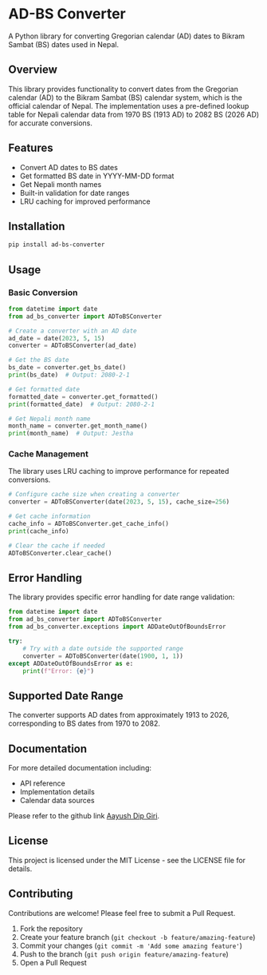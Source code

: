 # AD-BS Converter

A Python library for converting Gregorian calendar (AD) dates to Bikram Sambat (BS) dates used in Nepal.

## Overview

This library provides functionality to convert dates from the Gregorian calendar (AD) to the Bikram Sambat (BS) calendar system, which is the official calendar of Nepal. The implementation uses a pre-defined lookup table for Nepali calendar data from 1970 BS (1913 AD) to 2082 BS (2026 AD) for accurate conversions.

## Features

- Convert AD dates to BS dates
- Get formatted BS date in YYYY-MM-DD format
- Get Nepali month names
- Built-in validation for date ranges
- LRU caching for improved performance

## Installation

```bash
pip install ad-bs-converter
```

## Usage

### Basic Conversion

```python
from datetime import date
from ad_bs_converter import ADToBSConverter

# Create a converter with an AD date
ad_date = date(2023, 5, 15)
converter = ADToBSConverter(ad_date)

# Get the BS date
bs_date = converter.get_bs_date()
print(bs_date)  # Output: 2080-2-1

# Get formatted date
formatted_date = converter.get_formatted()
print(formatted_date)  # Output: 2080-2-1

# Get Nepali month name
month_name = converter.get_month_name()
print(month_name)  # Output: Jestha
```

### Cache Management

The library uses LRU caching to improve performance for repeated conversions.

```python
# Configure cache size when creating a converter
converter = ADToBSConverter(date(2023, 5, 15), cache_size=256)

# Get cache information
cache_info = ADToBSConverter.get_cache_info()
print(cache_info)

# Clear the cache if needed
ADToBSConverter.clear_cache()
```

## Error Handling

The library provides specific error handling for date range validation:

```python
from datetime import date
from ad_bs_converter import ADToBSConverter
from ad_bs_converter.exceptions import ADDateOutOfBoundsError

try:
    # Try with a date outside the supported range
    converter = ADToBSConverter(date(1900, 1, 1))
except ADDateOutOfBoundsError as e:
    print(f"Error: {e}")
```

## Supported Date Range

The converter supports AD dates from approximately 1913 to 2026, corresponding to BS dates from 1970 to 2082.

## Documentation

For more detailed documentation including:
- API reference
- Implementation details
- Calendar data sources

Please refer to the github link [Aayush Dip Giri](https://github.com/invincibleaayu/ad-bs-converter).

## License

This project is licensed under the MIT License - see the LICENSE file for details.

## Contributing

Contributions are welcome! Please feel free to submit a Pull Request.

1. Fork the repository
2. Create your feature branch (`git checkout -b feature/amazing-feature`)
3. Commit your changes (`git commit -m 'Add some amazing feature'`)
4. Push to the branch (`git push origin feature/amazing-feature`)
5. Open a Pull Request

